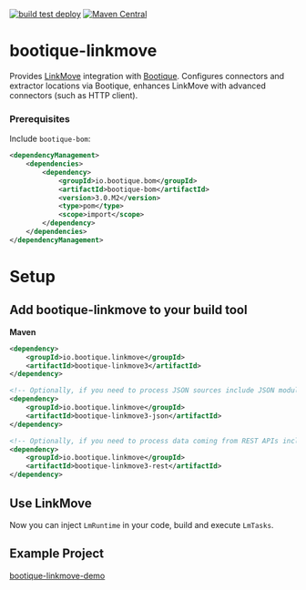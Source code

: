 <!--
  Licensed to ObjectStyle LLC under one
  or more contributor license agreements.  See the NOTICE file
  distributed with this work for additional information
  regarding copyright ownership.  The ObjectStyle LLC licenses
  this file to you under the Apache License, Version 2.0 (the
  "License"); you may not use this file except in compliance
  with the License.  You may obtain a copy of the License at

    http://www.apache.org/licenses/LICENSE-2.0

  Unless required by applicable law or agreed to in writing,
  software distributed under the License is distributed on an
  "AS IS" BASIS, WITHOUT WARRANTIES OR CONDITIONS OF ANY
  KIND, either express or implied.  See the License for the
  specific language governing permissions and limitations
  under the License.
  -->

[![build test deploy](https://github.com/bootique/bootique-linkmove/actions/workflows/maven.yml/badge.svg)](https://github.com/bootique/bootique-linkmove/actions/workflows/maven.yml)
[![Maven Central](https://img.shields.io/maven-central/v/io.bootique.linkmove/bootique-linkmove.svg?colorB=brightgreen)](https://search.maven.org/artifact/io.bootique.linkmove/bootique-linkmove/)

# bootique-linkmove

Provides [LinkMove](https://github.com/nhl/link-move) integration with [Bootique](http://bootique.io). Configures 
connectors and extractor locations via Bootique, enhances LinkMove with advanced connectors (such as HTTP client).

### Prerequisites

Include ```bootique-bom```:
```xml
<dependencyManagement>
    <dependencies>
        <dependency>
            <groupId>io.bootique.bom</groupId>
            <artifactId>bootique-bom</artifactId>
            <version>3.0.M2</version>
            <type>pom</type>
            <scope>import</scope>
        </dependency>
    </dependencies>
</dependencyManagement>
```
      
# Setup

## Add bootique-linkmove to your build tool
**Maven**
```xml
<dependency>
    <groupId>io.bootique.linkmove</groupId>
    <artifactId>bootique-linkmove3</artifactId>
</dependency>

<!-- Optionally, if you need to process JSON sources include JSON module-->
<dependency>
    <groupId>io.bootique.linkmove</groupId>
    <artifactId>bootique-linkmove3-json</artifactId>
</dependency>

<!-- Optionally, if you need to process data coming from REST APIs include REST module-->
<dependency>
    <groupId>io.bootique.linkmove</groupId>
    <artifactId>bootique-linkmove3-rest</artifactId>
</dependency>
```

## Use LinkMove

Now you can inject `LmRuntime` in your code, build and execute `LmTasks`. 

## Example Project

[bootique-linkmove-demo](https://github.com/bootique-examples/bootique-linkmove-demo)

